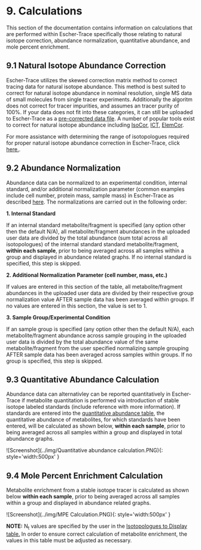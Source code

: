 # 9. Calculations
This section of the documentation contains information on calculations that are performed within Escher-Trace specifically those relating to natural isotope correction, abundance normalization, quantitative abundance, and mole percent enrichment.
 
## 9.1 Natural Isotope Abundance Correction
Escher-Trace utilizes the skewed correction matrix method to correct tracing data for natural isotope abundance. This method is best suited to correct for natural isotope abundance in nominal resolution, single MS data of small molecules from single tracer experiments. Additionally the algoritm does not correct for tracer impurities, and assumes an tracer purity of 100%. If your data does not fit into these categories, it can still be uploaded to Escher-Trace as a [pre-corrected data file](../GettingStarted/#1313-natural-isotope-corrected-csv-format). A number of popular tools exist to correct for natural isotope abundance including <a href="https://academic.oup.com/bioinformatics/article-abstract/35/21/4484/5418798?redirectedFrom=fulltext">IsoCor</a>, <a href="https://academic.oup.com/bioinformatics/article/32/1/154/1742487">ICT</a>, <a href="https://bmcbioinformatics.biomedcentral.com/articles/10.1186/s12859-019-2669-9">ElemCor</a>.

For more assistance with determining the range of isotopologues required for proper natural isotope abundance correction in Escher-Trace, click [here.](../IsoCalculator/).

## 9.2 Abundance Normalization
Abundance data can be normalized to an experimental condition, internal standard, and/or additional normalization parameter (common examples include cell number, protein mass, sample mass) in Escher-Trace as described [here](../Analysis/#62-normalize-metabolite-abundances). The normalizations are carried out in the following order:

**1. Internal Standard**

If an internal standard metabolite/fragment is specified (any option other then the default N/A), all metabolite/fragment abundances in the uploaded user data are divided by the total abundance (sum total across all isotopologues) of the internal standard standard metabolite/fragment, **within each sample**, prior to being averaged across all samples within a group and displayed in abundance related graphs. If no internal standard is specified, this step is skipped.


**2. Additional Normalization Parameter (cell number, mass, etc.)**

If values are entered in this section of the table, all metabolite/fragment abundances in the uploaded user data are divided by their respective group normalization value AFTER sample data has been averaged within groups. If no values are entered in this section, the value is set to 1.

**3. Sample Group/Experimental Condition**

If an sample group is specified (any option other then the default N/A), each metabolite/fragment abundance across sample grouping in the uploaded user data is divided by the total abundance value of the same metabolite/fragment from the user specified normalizing sample grouping AFTER sample data has been averaged across samples within groups. If no group is specified, this step is skipped.

## 9.3 Quantitative Abundance Calculation
Abundance data can alternativley can be reported quantitatively in Escher-Trace if metabolite quantitation is performed via introduction of stable isotope labeled standards (include reference with more information). If standards are entered into the [quantitative abundance table](../Analysis/#64-quantify-metabolite-abundances), the quantitative abundance of metabolites, for which standards have been entered, will be calculated as shown below, **within each sample**, prior to being averaged across all samples within a group and displayed in total abundance graphs.

![Screenshot](../img/Quantitative abundance calculation.PNG){: style='width:500px' }

## 9.4 Mole Percent Enrichment Calculation
Metabolite enrichment from a stable isotope tracer is calculated as shown below **within each sample**, prior to being averaged across all samples within a group and displayed in abundance related graphs.

![Screenshot](../img/MPE Calculation.PNG){: style='width:500px' }

**NOTE:** N<sub>t</sub> values are specified by the user in the [Isotopologues to Display table.](../DataDisplayed/#52-isotopologues-to-display) In order to ensure correct calculation of metabolite enrichment, the values in this table must be adjusted as necessary.
